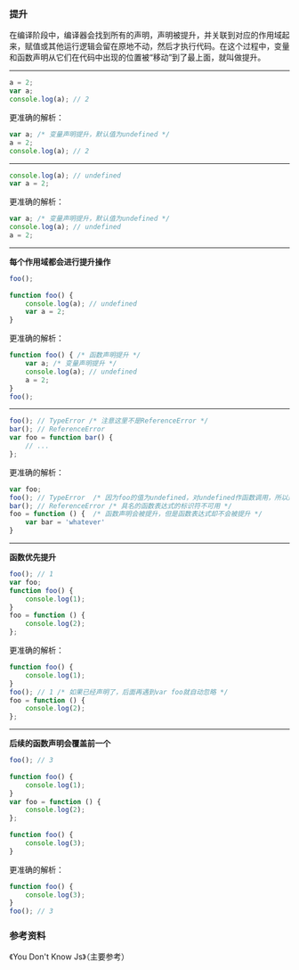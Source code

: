 
### 提升

在编译阶段中，编译器会找到所有的声明，声明被提升，并关联到对应的作用域起来，赋值或其他运行逻辑会留在原地不动，然后才执行代码。在这个过程中，变量和函数声明从它们在代码中出现的位置被“移动”到了最上面，就叫做提升。

---

```js
a = 2;
var a;
console.log(a); // 2
```

更准确的解析：

```js
var a; /* 变量声明提升，默认值为undefined */
a = 2;
console.log(a); // 2
```

---

```js
console.log(a); // undefined
var a = 2; 
```

更准确的解析：

```js
var a; /* 变量声明提升，默认值为undefined */
console.log(a); // undefined
a = 2;
```

---

**每个作用域都会进行提升操作**

```js
foo();
 
function foo() {
    console.log(a); // undefined    
    var a = 2;
}
```

更准确的解析：

```js
function foo() { /* 函数声明提升 */
    var a; /* 变量声明提升 */
    console.log(a); // undefined 
    a = 2;
}
foo();
```

---

```js
foo(); // TypeError /* 注意这里不是ReferenceError */
bar(); // ReferenceError 
var foo = function bar() {
    // ...    
};
```

更准确的解析：

```js
var foo;
foo(); // TypeError  /* 因为foo的值为undefined，对undefined作函数调用，所以是TypeError，不是ReferenceError */
bar(); // ReferenceError /* 具名的函数表达式的标识符不可用 */
foo = function () {  /* 函数声明会被提升，但是函数表达式却不会被提升 */
    var bar = 'whatever' 
}
```

---

**函数优先提升**

```js
foo(); // 1  
var foo;
function foo() {
    console.log(1);
}
foo = function () {
    console.log(2);
};
```

更准确的解析：

```js
function foo() {
    console.log(1);
}
foo(); // 1 /* 如果已经声明了，后面再遇到var foo就自动忽略 */
foo = function () {
    console.log(2);
};
```

---

**后续的函数声明会覆盖前一个**

```js
foo(); // 3
 
function foo() {
    console.log(1);
}
var foo = function () {
    console.log(2);
};
 
function foo() {
    console.log(3);
}
```

更准确的解析：

```js
function foo() {
    console.log(3);
}
foo(); // 3
```

### 参考资料
《You Don't Know Js》（主要参考）